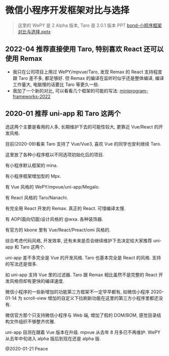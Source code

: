 # 微信小程序开发框架对比与选择

> 这里的 WePY 是 2 Alpha 版本, Taro 是 2.0.1 版本
> PPT [bond-小程序框架对比与选择.pptx](bond-小程序框架对比与选择.pptx)

## 2022-04 推荐直接使用 Taro, 特别喜欢 React 还可以使用 Remax

- 我只在公司项目上用过 WePY/mpvue/Taro, 发现 Remax 的 React 支持程度跟 Taro 差不多, 都足够好. 但 Remax 的编译在监听时似乎还是整体编译, 编译工作量大, 电脑慢的话要比 Taro 等更久一些.
- 我加了一个新的对比, 可以看看几个框架的可能的写法: [miniprogram-frameworks-2022](https://github.com/shrekuu/miniprogram-frameworks-2022)

## 2020-01 推荐 uni-app 和 Taro 这两个

选这两个主要是看用的人多, 长期维护下去的可能性较大, 更靠近 Vue/React 的开发风格.

目前(2020-09)看来 Taro 支持了 Vue/Vue3, 喜欢 Vue 的同学也安利继续 Taro.

这里放了各种小程序框以不同选项初始化后的项目.

有小程序默认框架的 mina.

有小程序框架增加型的 Mpx.

有 Vue 风格的 WePY/mpvue/uni-app/Megalo.

有 React 风格的 Taro/Nanachi.

有完全用 React 开发的 Remax. 真正的 React. 可惜编译太慢.

有 AOP(面向切面)设计风格的 @wxa. 各种装饰器.

有官方的 kbone 里有 Vue/React/Preact/omi 风格的.

综合考虑代码风格, 开发效率, 还有未来是否会继续维护下去决定给大家推荐 uni-app 和 Taro 这两个.

uni-app 差不多完全是 Vue 的开发风格. Taro 也基本完全是 React 的风格. 支持的写法还是很多.

如 uni-app 支持 Vue 里的过滤器. Taro 跟 Remax 相比虽然不是完整的 React 开发风格但却有更快的编译速度.

微信小程序的一些新增加的功能第三方框架不一定早早都有, 如微信小程序 2020-01-14 为 scroll-view 增加的自定义下拉刷新功能在这里的第三方小程序里都还没有.

微信官方那个只支持微信小程序与 Web 端, 增加了假的 DOM/BOM, 感觉目录结构文件组织不够整齐优雅.

uni-app 目测在跟着 Vue 版本在升级. mpvue 从去年 8 月多已不再维护. WePY 从去年中旬进入  alpha 版后到现在还是 alpha 版.

@2020-01-21 Peace
